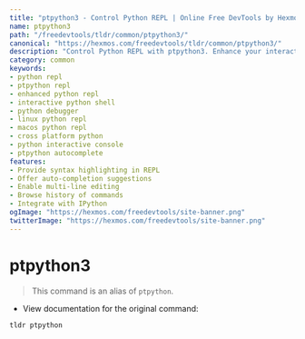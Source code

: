 ```yaml
---
title: "ptpython3 - Control Python REPL | Online Free DevTools by Hexmos"
name: ptpython3
path: "/freedevtools/tldr/common/ptpython3/"
canonical: "https://hexmos.com/freedevtools/tldr/common/ptpython3/"
description: "Control Python REPL with ptpython3. Enhance your interactive coding with syntax highlighting and auto-completion. Free online tool, no registration required."
category: common
keywords:
- python repl
- ptpython repl
- enhanced python repl
- interactive python shell
- python debugger
- linux python repl
- macos python repl
- cross platform python
- python interactive console
- ptpython autocomplete
features:
- Provide syntax highlighting in REPL
- Offer auto-completion suggestions
- Enable multi-line editing
- Browse history of commands
- Integrate with IPython
ogImage: "https://hexmos.com/freedevtools/site-banner.png"
twitterImage: "https://hexmos.com/freedevtools/site-banner.png"
---
```


# ptpython3

> This command is an alias of `ptpython`.

- View documentation for the original command:

`tldr ptpython`
